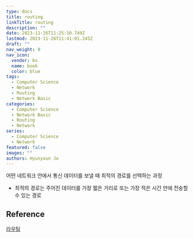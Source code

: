 ```yaml
---
type: docs
title: routing
linkTitle: routing
description: ""
date: 2023-11-26T11:25:10.749Z
lastmod: 2023-11-26T11:41:01.245Z
draft: ""
nav_weight: 0
nav_icon:
  vendor: bs
  name: book
  color: blue
tags:
  - Computer Science
  - Network
  - Routing
  - Network Basic
categories:
  - Computer Science
  - Network Basic
  - Routing
  - Network
series:
  - Computer Science
  - Network
featured: false
images: ""
authors: Hyunyoun Jo
---
```


어떤 네트워크 안에서 통신 데이터를 보낼 때 최적의 경로를 선택하는 과정

- 최적의 경로는 주어진 데이터를 가장 짧은 거리로 또는 가장 적은 시간 안에 전송할 수 있는 경로

## Reference

[라우팅](https://ko.wikipedia.org/wiki/%EB%9D%BC%EC%9A%B0%ED%8C%85)
